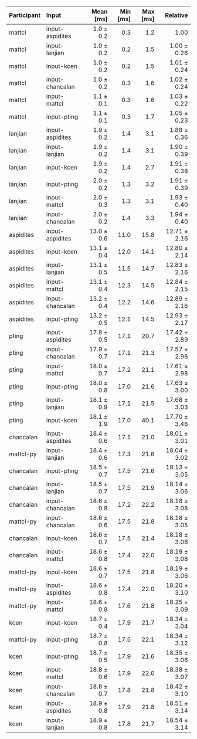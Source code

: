 | Participant | Input | Mean [ms] | Min [ms] | Max [ms] | Relative |
|:---|:---|---:|---:|---:|---:|
| mattcl | input-aspidites | 1.0 ± 0.2 | 0.3 | 1.2 | 1.00 |
| mattcl | input-lanjian | 1.0 ± 0.2 | 0.2 | 1.5 | 1.00 ± 0.26 |
| mattcl | input-kcen | 1.0 ± 0.2 | 0.2 | 1.5 | 1.01 ± 0.24 |
| mattcl | input-chancalan | 1.0 ± 0.2 | 0.3 | 1.6 | 1.02 ± 0.24 |
| mattcl | input-mattcl | 1.1 ± 0.1 | 0.3 | 1.6 | 1.03 ± 0.22 |
| mattcl | input-pting | 1.1 ± 0.1 | 0.3 | 1.7 | 1.05 ± 0.23 |
| lanjian | input-aspidites | 1.9 ± 0.2 | 1.4 | 3.1 | 1.88 ± 0.36 |
| lanjian | input-lanjian | 1.9 ± 0.2 | 1.4 | 3.1 | 1.90 ± 0.39 |
| lanjian | input-kcen | 1.9 ± 0.2 | 1.4 | 2.7 | 1.91 ± 0.38 |
| lanjian | input-pting | 2.0 ± 0.2 | 1.3 | 3.2 | 1.91 ± 0.39 |
| lanjian | input-mattcl | 2.0 ± 0.3 | 1.3 | 3.1 | 1.93 ± 0.40 |
| lanjian | input-chancalan | 2.0 ± 0.2 | 1.4 | 3.3 | 1.94 ± 0.40 |
| aspidites | input-aspidites | 13.0 ± 0.6 | 11.0 | 15.8 | 12.71 ± 2.16 |
| aspidites | input-kcen | 13.1 ± 0.4 | 12.0 | 14.1 | 12.80 ± 2.14 |
| aspidites | input-lanjian | 13.1 ± 0.5 | 11.5 | 14.7 | 12.83 ± 2.16 |
| aspidites | input-mattcl | 13.1 ± 0.4 | 12.3 | 14.5 | 12.84 ± 2.15 |
| aspidites | input-chancalan | 13.2 ± 0.4 | 12.2 | 14.6 | 12.89 ± 2.16 |
| aspidites | input-pting | 13.2 ± 0.5 | 12.1 | 14.5 | 12.93 ± 2.17 |
| pting | input-aspidites | 17.8 ± 0.5 | 17.1 | 20.7 | 17.42 ± 2.89 |
| pting | input-chancalan | 17.9 ± 0.7 | 17.1 | 21.3 | 17.57 ± 2.96 |
| pting | input-mattcl | 18.0 ± 0.7 | 17.2 | 21.1 | 17.61 ± 2.98 |
| pting | input-pting | 18.0 ± 0.8 | 17.0 | 21.6 | 17.63 ± 3.00 |
| pting | input-lanjian | 18.1 ± 0.9 | 17.1 | 21.5 | 17.68 ± 3.03 |
| pting | input-kcen | 18.1 ± 1.9 | 17.0 | 40.1 | 17.70 ± 3.46 |
| chancalan | input-aspidites | 18.4 ± 0.6 | 17.1 | 21.0 | 18.01 ± 3.01 |
| mattcl-py | input-lanjian | 18.4 ± 0.6 | 17.3 | 21.6 | 18.04 ± 3.02 |
| chancalan | input-pting | 18.5 ± 0.7 | 17.5 | 21.6 | 18.13 ± 3.05 |
| chancalan | input-lanjian | 18.5 ± 0.7 | 17.5 | 21.9 | 18.14 ± 3.06 |
| chancalan | input-chancalan | 18.6 ± 0.8 | 17.2 | 22.2 | 18.18 ± 3.08 |
| mattcl-py | input-chancalan | 18.6 ± 0.6 | 17.5 | 21.8 | 18.18 ± 3.05 |
| chancalan | input-kcen | 18.6 ± 0.7 | 17.5 | 21.4 | 18.18 ± 3.06 |
| chancalan | input-mattcl | 18.6 ± 0.8 | 17.4 | 22.0 | 18.19 ± 3.08 |
| mattcl-py | input-kcen | 18.6 ± 0.7 | 17.5 | 21.8 | 18.19 ± 3.06 |
| mattcl-py | input-aspidites | 18.6 ± 0.8 | 17.4 | 22.0 | 18.20 ± 3.10 |
| mattcl-py | input-mattcl | 18.6 ± 0.8 | 17.6 | 21.8 | 18.25 ± 3.09 |
| kcen | input-kcen | 18.7 ± 0.4 | 17.9 | 21.7 | 18.34 ± 3.04 |
| mattcl-py | input-pting | 18.7 ± 0.8 | 17.5 | 22.1 | 18.34 ± 3.12 |
| kcen | input-pting | 18.7 ± 0.5 | 17.9 | 21.6 | 18.35 ± 3.06 |
| kcen | input-mattcl | 18.8 ± 0.6 | 17.9 | 22.0 | 18.38 ± 3.07 |
| kcen | input-chancalan | 18.8 ± 0.7 | 17.8 | 21.8 | 18.42 ± 3.10 |
| kcen | input-aspidites | 18.9 ± 0.8 | 17.9 | 21.8 | 18.51 ± 3.14 |
| kcen | input-lanjian | 18.9 ± 0.8 | 17.8 | 21.7 | 18.54 ± 3.14 |
